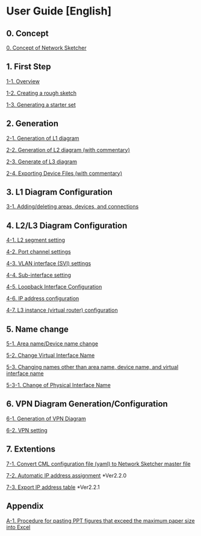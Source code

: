 # User Guide [English]

## 0. Concept
[0. Concept of Network Sketcher](https://github.com/cisco-open/network-sketcher/blob/main/User_Guide/English/0-1.concept%20of%20Network%20Sketcher.pdf)

## 1. First Step

[1-1. Overview](https://github.com/cisco-open/network-sketcher/blob/main/User_Guide/English/1-1%20What%20is%20Network%20Sketcher%20DX.pdf)

[1-2. Creating a rough sketch](https://github.com/cisco-open/network-sketcher/blob/main/User_Guide/English/1-2.creating%20a%20rough%20sketch.pdf)

[1-3. Generating a starter set](https://github.com/cisco-open/network-sketcher/blob/main/User_Guide/English/1-3.%20generating%20a%20starter%20set.pdf)


## 2. Generation

[2-1. Generation of L1 diagram](https://github.com/cisco-open/network-sketcher/blob/main/User_Guide/English/2-1.%20generation%20of%20L1%20diagram.pdf)

[2-2. Generation of L2 diagram (with commentary)](https://github.com/cisco-open/network-sketcher/blob/main/User_Guide/English/2-2.%20generation%20of%20L2%20diagram.pdf)

[2-3. Generate of L3 diagram](https://github.com/cisco-open/network-sketcher/blob/main/User_Guide/English/2-3.%20generate%20of%20L3%20diagram.pdf)

[2-4. Exporting Device Files (with commentary)](https://github.com/cisco-open/network-sketcher/blob/main/User_Guide/English/2-4%20Exporting%20Device%20Files.pdf)

## 3. L1 Diagram Configuration

[3-1. Adding/deleting areas, devices, and connections](https://github.com/cisco-open/network-sketcher/blob/main/User_Guide/English/3-1.%20addingdeleting%20areas%2C%20devices%2C%20and%20connections.pdf)


## 4. L2/L3 Diagram Configuration

[4-1. L2 segment setting ](https://github.com/cisco-open/network-sketcher/blob/main/User_Guide/English/4-1.L2%20segment%20setting%20.pdf)

[4-2. Port channel settings ](https://github.com/cisco-open/network-sketcher/blob/main/User_Guide/English/4-2.Port%20channel%20settings%20.pdf)

[4-3. VLAN interface (SVI) settings ](https://github.com/cisco-open/network-sketcher/blob/main/User_Guide/English/4-3.VLAN%20interface%20(SVI)%20settings%20.pdf)

[4-4. Sub-interface setting](https://github.com/cisco-open/network-sketcher/blob/main/User_Guide/English/4-4.Sub-interface%20setting.pdf)

[4-5. Loopback Interface Configuration](https://github.com/cisco-open/network-sketcher/blob/main/User_Guide/English/4-5.Loopback%20Interface%20Configuration.pdf)

[4-6. IP address configuration](https://github.com/cisco-open/network-sketcher/blob/main/User_Guide/English/4-6.IP%20address%20configuration.pdf)

[4-7. L3 instance (virtual router) configuration](https://github.com/cisco-open/network-sketcher/blob/main/User_Guide/English/4-7.L3%20instance%20(virtual%20router)%20configuration.pdf)

## 5. Name change
[5-1. Area name/Device name change](https://github.com/cisco-open/network-sketcher/blob/main/User_Guide/English/5-1.%20area%20namedevice%20name%20change.pdf)

[5-2. Change Virtual Interface Name ](https://github.com/cisco-open/network-sketcher/blob/main/User_Guide/English/5-2.Change%20Virtual%20Interface%20Name%20.pdf)

[5-3. Changing names other than area name, device name, and virtual interface name](https://github.com/cisco-open/network-sketcher/blob/main/User_Guide/English/5-3.%20Changing%20names%20other%20than%20area%20name%2C%20device%20name%2C%20and%20virtual%20interface%20name.pdf)

[5-3-1. Change of Physical Interface Name](https://github.com/cisco-open/network-sketcher/blob/main/User_Guide/English/5-3-1.%20Change%20of%20Physical%20Interface%20Name.pdf)

## 6. VPN Diagram Generation/Configuration
[6-1. Generation of VPN Diagram](https://github.com/cisco-open/network-sketcher/blob/main/User_Guide/English/6-1.%20Generation%20of%20VPN%20Diagram%20.md) 

[6-2. VPN setting](https://github.com/cisco-open/network-sketcher/blob/main/User_Guide/English/6-2.%20VPN%20setting.md) 


## 7. Extentions
[7-1. Convert CML configuration file (yaml) to Network Sketcher master file](https://github.com/cisco-open/network-sketcher/blob/main/User_Guide/English/7-1.%20Convert%20CML%20configuration%20file%20(yaml)%20to%20Network%20Sketcher%20master%20file.md) 

[7-2. Automatic IP address assignment](https://github.com/cisco-open/network-sketcher/blob/main/User_Guide/English/7-2.%20Automatic%20IP%20address%20assignment.md)  *Ver2.2.0

[7-3. Export IP address table](https://github.com/cisco-open/network-sketcher/blob/main/User_Guide/English/7-3.%20Export%20IP%20address%20table.md) *Ver2.2.1

## Appendix
[A-1. Procedure for pasting PPT figures that exceed the maximum paper size into Excel](https://github.com/cisco-open/network-sketcher/blob/main/User_Guide/English/A-1.%20Procedure%20for%20pasting%20PPT%20figures%20that%20exceed%20the%20maximum%20paper%20size%20into%20Excel.md)
